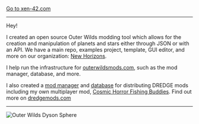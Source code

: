 [Go to xen-42.com](https://xen-42.com/)

___

Hey!

I created an open source Outer Wilds modding tool which allows for the creation and manipulation of planets and stars either through JSON or with an API. We have a main repo, examples project, template, GUI editor, and more on our organization: [New Horizons](https://github.com/Outer-Wilds-New-Horizons).

I help run the infrastructure for [outerwildsmods.com](https://outerwildsmods.com/), such as the mod manager, database, and more.

I also created a [mod manager](https://github.com/DREDGE-Mods/DredgeModManager) and [database](https://github.com/DREDGE-Mods/DredgeModDatabase) for distributing DREDGE mods including my own multiplayer mod, [Cosmic Horror Fishing Buddies](https://dredgemods.com/mods/cosmic_horror_fishing_buddies/). Find out more on [dredgemods.com](https://dredgemods.com/)

___

![Outer Wilds Dyson Sphere](https://user-images.githubusercontent.com/22628069/150701235-8c0a0499-c7fb-4a48-bf26-3fc3448d8106.png)
